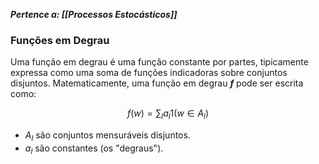 ***Pertence a: [[Processos Estocásticos]]***
### Funções em Degrau

Uma função em degrau é uma função constante por partes, tipicamente expressa como uma soma de funções indicadoras sobre conjuntos disjuntos. Matematicamente, uma função em degrau ***f*** pode ser escrita como:

$$
f(w)=∑_l​a_l​1(w∈A_l)​
$$

- $A_l$​ são conjuntos mensuráveis disjuntos.
- $a_l$​ são constantes (os "degraus").
